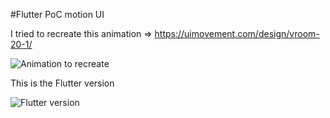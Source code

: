 #Flutter PoC motion UI

I tried to recreate this animation => https://uimovement.com/design/vroom-20-1/

![Animation to recreate](https://github.com/vanlooverenkoen/flutter_motion_ui_poc/tree/master/gif/animation.gif)

This is the Flutter version

![Flutter version](https://github.com/vanlooverenkoen/flutter_motion_ui_poc/tree/master/gif/flutter.gif)
